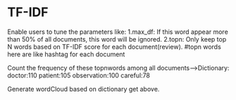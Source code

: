 # TF-IDF
Enable users to tune the parameters like: 
  1.max_df: If this word appear more than 50% of all documents, this word will be ignored.
  2.topn: Only keep top N words based on TF-IDF score for each document(review).
  #topn words here are like hashtag for each document
  
Count the frequency of these topnwords among all documents-->Dictionary:
  doctor:110
  patient:105
  observation:100
  careful:78

Generate wordCloud based on dictionary get above.
